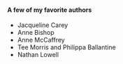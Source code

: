 #### A few of my favorite authors ####
* Jacqueline Carey
* Anne Bishop
* Anne McCaffrey
* Tee Morris and Philippa Ballantine
* Nathan Lowell
